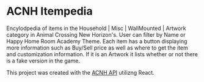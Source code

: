 # ACNH Itempedia

Encylodpedia of items in the Household | Misc | WallMounted | Artwork category in Animal Crossing New Horizon's. User can filter by Name or Happy Home Room Academy Theme. Each item has a button displaying more information such as Buy/Sell price as well as where to get the item and customization information. If it is an Artwork it lists whether or not there is a fake version in the game. 

This project was created with the [ACNH API](http://acnhapi.com/) utilizng React.
